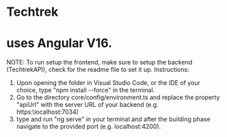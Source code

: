 # Techtrek
# uses Angular V16.

NOTE: To run setup the frontend, make sure to setup the backend (TechtrekAPI), check for the readme file to set it up. Instructions:

1. Upon opening the folder in Visual Studio Code, or the IDE of your choice, type "npm install --force" in the terminal.
2. Go to the directory core/config/environment.ts and replace the property "apiUrl" with the server URL of your backend (e.g. https:\localhost:7034)
3. type and run "ng serve" in your terminal and after the building phase navigate to the provided port (e.g. localhost:4200).
